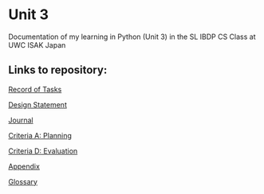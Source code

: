 Unit 3 
======

Documentation of my learning in Python (Unit 3) in the SL IBDP CS Class at UWC ISAK Japan

## Links to repository:

[Record of Tasks](https://github.com/rikiod/unit3/blob/master/RecordOfTasks.md)

[Design Statement](https://github.com/rikiod/unit3/blob/master/designStatement.md)

[Journal](https://github.com/rikiod/unit3/blob/master/journal.md)

[Criteria A: Planning](https://github.com/rikiod/unit3/blob/master/criteriaA_planning.md)

[Criteria D: Evaluation](https://github.com/rikiod/unit3/blob/master/criteriaD_evaluation.md)

[Appendix](https://github.com/rikiod/unit3/blob/master/appendix.md)

[Glossary](https://github.com/rikiod/unit3/blob/master/glossary.md)


